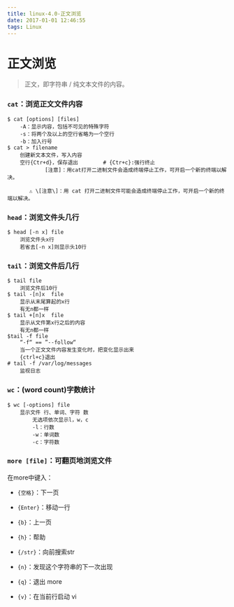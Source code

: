 ```yaml
---
title: linux-4.0-正文浏览
date: 2017-01-01 12:46:55
tags: Linux
---
```


# 正文浏览

> 正文，即字符串 / 纯文本文件的内容。

### `cat`：浏览正文文件内容

```
$ cat [options] [files]
    -A：显示内容，包括不可见的特殊字符
    -s：将两个及以上的空行省略为一个空行
    -b：加入行号
$ cat > filename
    创建新文本文件，写入内容
    空行{Ctr+d}，保存退出        # {Ctr+c}:强行终止
            [注意]：用cat打开二进制文件会造成终端停止工作，可开启一个新的终端以解决。
```

           ⚠️ \[注意\]：用 cat 打开二进制文件可能会造成终端停止工作，可开启一个新的终端以解决。

### `head`：浏览文件头几行

```
$ head [-n x] file
    浏览文件头x行
    若省去[-n x]则显示头10行
```

### `tail`：浏览文件后几行

```
$ tail file
    浏览文件后10行
$ tail -[n]x  file
    显示从末尾算起的x行
    有无n都一样
$ tail +[n]x  file
    显示从文件第x行之后的内容
    有无n都一样
$tail -f file
    “-f“ == ”--follow“
    当一个正文文件内容发生变化时，把变化显示出来
    {ctrl+c}退出
# tail -f /var/log/messages
    监视日志
```

### `wc`：(word count)字数统计

```
$ wc [-options] file
    显示文件 行、单词、字符 数
        无选项依次显示l，w，c
        -l：行数
        -w：单词数
        -c：字符数
```

### `more [file]`：可翻页地浏览文件

在more中键入：

- `{空格}`：下一页
  
- `{Enter}`：移动一行
  
- `{b}`：上一页
  
- `{h}`：帮助
  
- `{/str}`：向前搜索str

- `{n}`：发现这个字符串的下一次出现

- `{q}`：退出 more
  
- `{v}`：在当前行启动 vi
